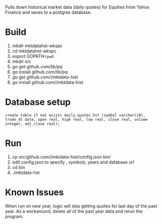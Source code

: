Pulls down historical market data (daily quotes) for Equities from Yahoo Finance and saves to a postgres database.

# Build
1. mkdir mktdatahst-wkspc
1. cd mktdatahst-wkspc
1. export GOPATH=`pwd`
1. mkdir src
1. go get github.com/lib/pq
1. go install github.com/lib/pq
1. go get github.com/<user>/mktdata-hist
1. go install github.com/<user>/mktdata-hist

# Database setup
```
create table if not exists daily_quotes_hst (symbol varchar(10), trade_dt date, open real, high real, low real, close real, volume integer, adj_close real);
```

# Run
1. cp src/github.com/<user>/mktdata-hist/config.json bin/
1. edit config.json to specify , symbols, years and database url
1. cd bin
1. ./mktdata-hst

# Known Issues
When run on new year, logic will skip getting quotes for last day of the past year. As a workaround, delete all of the past year data and rerun the program.
